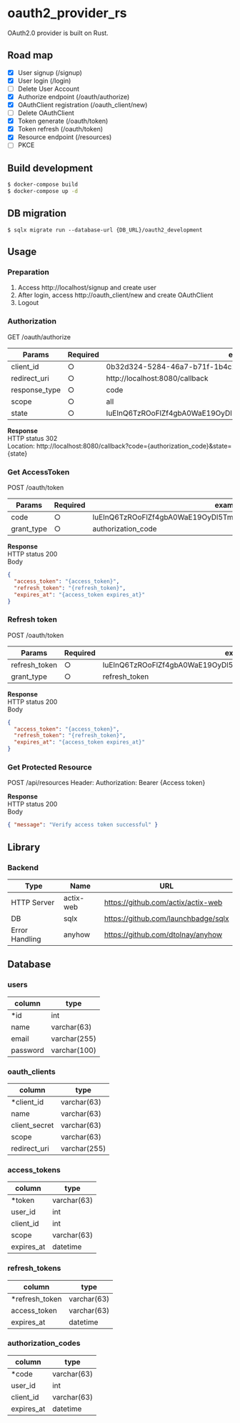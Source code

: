 # oauth2_provider_rs
OAuth2.0 provider is built on Rust.

## Road map
- [x] User signup (/signup)
- [x] User login (/login)
- [ ] Delete User Account
- [x] Authorize endpoint (/oauth/authorize)
- [x] OAuthClient registration (/oauth_client/new)
- [ ] Delete OAuthClient
- [x] Token generate (/oauth/token)
- [x] Token refresh (/oauth/token)
- [x] Resource endpoint (/resources)
- [ ] PKCE

## Build development
```sh
$ docker-compose build
$ docker-compose up -d
```

## DB migration
```
$ sqlx migrate run --database-url {DB_URL}/oauth2_development
```

## Usage
### Preparation
1. Access http://localhost/signup and create user
2. After login, access http://oauth_client/new and create OAuthClient
3. Logout

### Authorization
GET /oauth/authorize

Params | Required | example
---- | ---- | ----
client_id | ○ | 0b32d324-5284-46a7-b71f-1b4c228415d7
redirect_uri | ○ | http://localhost:8080/callback
response_type | ○ | code
scope | ○ | all
state | ○ | IuEInQ6TzROoFlZf4gbA0WaE19OyDl5TmJ9sddX9PRqykrP1Fb9F0oHBxTVHcMa

**Response**<br>
HTTP status 302<br>
Location: http://localhost:8080/callback?code={authorization_code}&state={state}

### Get AccessToken
POST /oauth/token

Params | Required | example
---- | ---- | ----
code | ○ | IuEInQ6TzROoFlZf4gbA0WaE19OyDl5TmJ9sddX9PRqykrP1Fb9F0oHBxTVHcMa
grant_type | ○ | authorization_code

**Response**<br>
HTTP status 200<br>
Body
```json
{
  "access_token": "{access_token}",
  "refresh_token": "{refresh_token}",
  "expires_at": "{access_token expires_at}"
}
```

### Refresh token
POST /oauth/token

Params | Required | example
---- | ---- | ----
refresh_token | ○ | IuEInQ6TzROoFlZf4gbA0WaE19OyDl5TmJ9sddX9PRqykrP1Fb9F0oHBxTVHcMa
grant_type | ○ | refresh_token

**Response**<br>
HTTP status 200<br>
Body
```json
{
  "access_token": "{access_token}",
  "refresh_token": "{refresh_token}",
  "expires_at": "{access_token expires_at}"
}
```

### Get Protected Resource
POST /api/resources
Header: Authorization: Bearer {Access token}

**Response**<br>
HTTP status 200<br>
Body
```json
{ "message": "Verify access token successful" }
```

## Library
### Backend
Type | Name | URL
---- | ---- | ----
HTTP Server | actix-web | https://github.com/actix/actix-web
DB | sqlx | https://github.com/launchbadge/sqlx
Error Handling | anyhow | https://github.com/dtolnay/anyhow

## Database
### users
column | type
---- | ----
*id | int
name | varchar(63)
email | varchar(255)
password | varchar(100)

### oauth_clients
column | type
---- | ----
*client_id | varchar(63)
name | varchar(63)
client_secret | varchar(63)
scope | varchar(63)
redirect_uri | varchar(255)

### access_tokens
column | type
---- | ----
*token | varchar(63)
user_id | int
client_id | int
scope | varchar(63)
expires_at | datetime

### refresh_tokens
column | type
---- | ----
*refresh_token | varchar(63)
access_token | varchar(63)
expires_at | datetime

### authorization_codes
column | type
---- | ----
*code | varchar(63)
user_id | int
client_id | varchar(63)
expires_at | datetime
